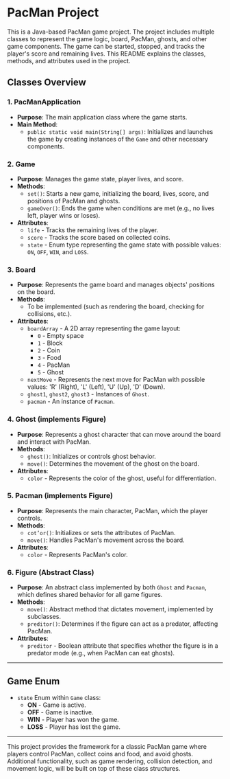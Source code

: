 # PacMan Project

This is a Java-based PacMan game project. The project includes multiple classes to represent the game logic, board, PacMan, ghosts, and other game components. The game can be started, stopped, and tracks the player's score and remaining lives. This README explains the classes, methods, and attributes used in the project.

## Classes Overview

### 1. **PacManApplication**
   - **Purpose**: The main application class where the game starts.
   - **Main Method**: 
     - `public static void main(String[] args)`: Initializes and launches the game by creating instances of the `Game` and other necessary components.

### 2. **Game**
   - **Purpose**: Manages the game state, player lives, and score.
   - **Methods**:
     - `set()`: Starts a new game, initializing the board, lives, score, and positions of PacMan and ghosts.
     - `gameOver()`: Ends the game when conditions are met (e.g., no lives left, player wins or loses).
   - **Attributes**:
     - `life` - Tracks the remaining lives of the player.
     - `score` - Tracks the score based on collected coins.
     - `state` - Enum type representing the game state with possible values: `ON`, `OFF`, `WIN`, and `LOSS`.

### 3. **Board**
   - **Purpose**: Represents the game board and manages objects' positions on the board.
   - **Methods**:
     - To be implemented (such as rendering the board, checking for collisions, etc.).
   - **Attributes**:
     - `boardArray` - A 2D array representing the game layout:
       - `0` - Empty space
       - `1` - Block
       - `2` - Coin
       - `3` - Food
       - `4` - PacMan
       - `5` - Ghost
     - `nextMove` - Represents the next move for PacMan with possible values: 'R' (Right), 'L' (Left), 'U' (Up), 'D' (Down).
     - `ghost1`, `ghost2`, `ghost3` - Instances of `Ghost`.
     - `pacman` - An instance of `Pacman`.

### 4. **Ghost (implements Figure)**
   - **Purpose**: Represents a ghost character that can move around the board and interact with PacMan.
   - **Methods**:
     - `ghost()`: Initializes or controls ghost behavior.
     - `move()`: Determines the movement of the ghost on the board.
   - **Attributes**:
     - `color` - Represents the color of the ghost, useful for differentiation.

### 5. **Pacman (implements Figure)**
   - **Purpose**: Represents the main character, PacMan, which the player controls.
   - **Methods**:
     - `cot’or()`: Initializes or sets the attributes of PacMan.
     - `move()`: Handles PacMan's movement across the board.
   - **Attributes**:
     - `color` - Represents PacMan's color.

### 6. **Figure (Abstract Class)**
   - **Purpose**: An abstract class implemented by both `Ghost` and `Pacman`, which defines shared behavior for all game figures.
   - **Methods**:
     - `move()`: Abstract method that dictates movement, implemented by subclasses.
     - `preditor()`: Determines if the figure can act as a predator, affecting PacMan.
   - **Attributes**:
     - `preditor` - Boolean attribute that specifies whether the figure is in a predator mode (e.g., when PacMan can eat ghosts).

---

## Game Enum
- `state` Enum within `Game` class:
  - **ON** - Game is active.
  - **OFF** - Game is inactive.
  - **WIN** - Player has won the game.
  - **LOSS** - Player has lost the game.

---

This project provides the framework for a classic PacMan game where players control PacMan, collect coins and food, and avoid ghosts. Additional functionality, such as game rendering, collision detection, and movement logic, will be built on top of these class structures.
